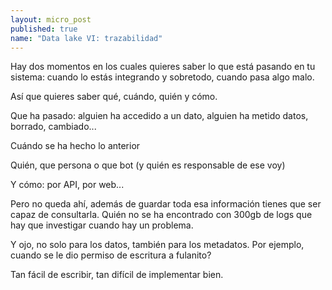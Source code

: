 ```yaml
---
layout: micro_post
published: true
name: "Data lake VI: trazabilidad"
---
```



Hay dos momentos en los cuales quieres saber lo que está pasando en tu sistema: cuando lo estás integrando y sobretodo, cuando pasa algo malo.

Así que quieres saber qué, cuándo, quién y cómo.

Que ha pasado: alguien ha accedido a un dato, alguien ha metido datos, borrado, cambiado...

Cuándo se ha hecho lo anterior

Quién, que persona o que bot (y quién es responsable de ese voy)

Y cómo: por API, por web...

Pero no queda ahí, además de guardar toda esa información tienes que ser capaz de consultarla. Quién no se ha encontrado con 300gb de logs que hay que investigar cuando hay un problema.

Y ojo, no solo para los datos, también para los metadatos. Por ejemplo, cuando se le dio permiso de escritura a fulanito?

Tan fácil de escribir, tan difícil de implementar bien.
